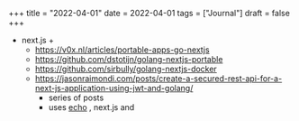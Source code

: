 +++
title = "2022-04-01"
date = 2022-04-01
tags = ["Journal"]
draft = false
+++

-   next.js +
    -   <https://v0x.nl/articles/portable-apps-go-nextjs>
    -   <https://github.com/dstotijn/golang-nextjs-portable>
    -   <https://github.com/sirbully/golang-nextjs-docker>
    -   <https://jasonraimondi.com/posts/create-a-secured-rest-api-for-a-next-js-application-using-jwt-and-golang/>
        -   series of posts
        -   uses [echo](https://echo.labstack.com/) , next.js and